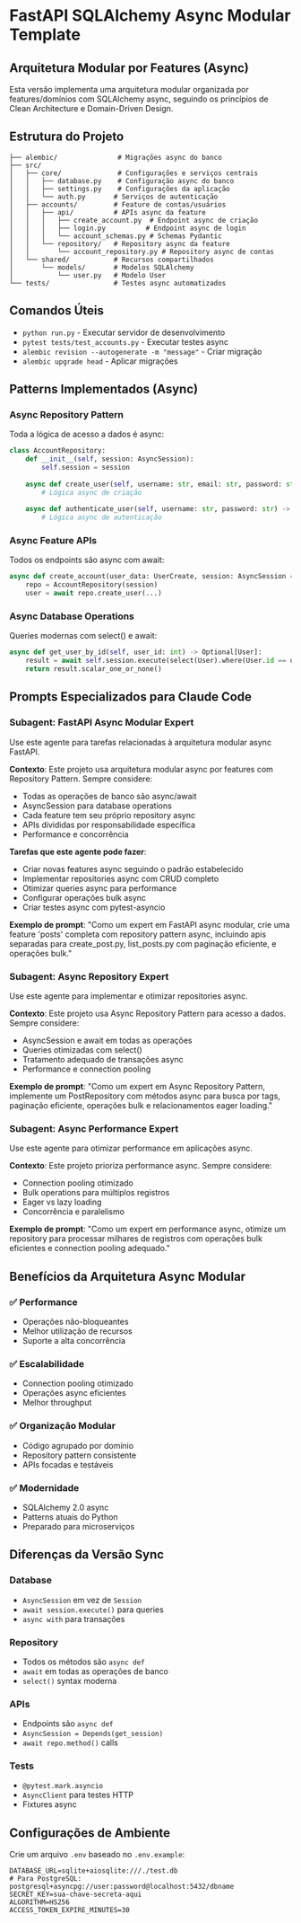 # FastAPI SQLAlchemy Async Modular Template

## Arquitetura Modular por Features (Async)

Esta versão implementa uma arquitetura modular organizada por features/domínios com SQLAlchemy async, seguindo os princípios de Clean Architecture e Domain-Driven Design.

## Estrutura do Projeto
```
├── alembic/               # Migrações async do banco
├── src/
│   ├── core/              # Configurações e serviços centrais
│   │   ├── database.py    # Configuração async do banco
│   │   ├── settings.py    # Configurações da aplicação
│   │   └── auth.py       # Serviços de autenticação
│   ├── accounts/         # Feature de contas/usuários
│   │   ├── api/          # APIs async da feature
│   │   │   ├── create_account.py  # Endpoint async de criação
│   │   │   ├── login.py          # Endpoint async de login
│   │   │   └── account_schemas.py # Schemas Pydantic
│   │   └── repository/   # Repository async da feature
│   │       └── account_repository.py # Repository async de contas
│   └── shared/           # Recursos compartilhados
│       └── models/       # Modelos SQLAlchemy
│           └── user.py   # Modelo User
└── tests/                # Testes async automatizados
```

## Comandos Úteis
- `python run.py` - Executar servidor de desenvolvimento
- `pytest tests/test_accounts.py` - Executar testes async
- `alembic revision --autogenerate -m "message"` - Criar migração
- `alembic upgrade head` - Aplicar migrações

## Patterns Implementados (Async)

### Async Repository Pattern
Toda a lógica de acesso a dados é async:
```python
class AccountRepository:
    def __init__(self, session: AsyncSession):
        self.session = session
    
    async def create_user(self, username: str, email: str, password: str) -> User:
        # Lógica async de criação
    
    async def authenticate_user(self, username: str, password: str) -> Optional[User]:
        # Lógica async de autenticação
```

### Async Feature APIs
Todos os endpoints são async com await:
```python
async def create_account(user_data: UserCreate, session: AsyncSession = Depends(get_session)):
    repo = AccountRepository(session)
    user = await repo.create_user(...)
```

### Async Database Operations
Queries modernas com select() e await:
```python
async def get_user_by_id(self, user_id: int) -> Optional[User]:
    result = await self.session.execute(select(User).where(User.id == user_id))
    return result.scalar_one_or_none()
```

## Prompts Especializados para Claude Code

### Subagent: FastAPI Async Modular Expert
Use este agente para tarefas relacionadas à arquitetura modular async FastAPI.

**Contexto**: Este projeto usa arquitetura modular async por features com Repository Pattern. Sempre considere:
- Todas as operações de banco são async/await
- AsyncSession para database operations
- Cada feature tem seu próprio repository async
- APIs divididas por responsabilidade específica
- Performance e concorrência

**Tarefas que este agente pode fazer**:
- Criar novas features async seguindo o padrão estabelecido
- Implementar repositories async com CRUD completo
- Otimizar queries async para performance
- Configurar operações bulk async
- Criar testes async com pytest-asyncio

**Exemplo de prompt**:
"Como um expert em FastAPI async modular, crie uma feature 'posts' completa com repository pattern async, incluindo apis separadas para create_post.py, list_posts.py com paginação eficiente, e operações bulk."

### Subagent: Async Repository Expert
Use este agente para implementar e otimizar repositories async.

**Contexto**: Este projeto usa Async Repository Pattern para acesso a dados. Sempre considere:
- AsyncSession e await em todas as operações
- Queries otimizadas com select()
- Tratamento adequado de transações async
- Performance e connection pooling

**Exemplo de prompt**:
"Como um expert em Async Repository Pattern, implemente um PostRepository com métodos async para busca por tags, paginação eficiente, operações bulk e relacionamentos eager loading."

### Subagent: Async Performance Expert
Use este agente para otimizar performance em aplicações async.

**Contexto**: Este projeto prioriza performance async. Sempre considere:
- Connection pooling otimizado
- Bulk operations para múltiplos registros
- Eager vs lazy loading
- Concorrência e paralelismo

**Exemplo de prompt**:
"Como um expert em performance async, otimize um repository para processar milhares de registros com operações bulk eficientes e connection pooling adequado."

## Benefícios da Arquitetura Async Modular

### ✅ Performance
- Operações não-bloqueantes
- Melhor utilização de recursos
- Suporte a alta concorrência

### ✅ Escalabilidade
- Connection pooling otimizado
- Operações async eficientes
- Melhor throughput

### ✅ Organização Modular
- Código agrupado por domínio
- Repository pattern consistente
- APIs focadas e testáveis

### ✅ Modernidade
- SQLAlchemy 2.0 async
- Patterns atuais do Python
- Preparado para microserviços

## Diferenças da Versão Sync

### Database
- `AsyncSession` em vez de `Session`
- `await session.execute()` para queries
- `async with` para transações

### Repository
- Todos os métodos são `async def`
- `await` em todas as operações de banco
- `select()` syntax moderna

### APIs
- Endpoints são `async def`
- `AsyncSession = Depends(get_session)`
- `await repo.method()` calls

### Tests
- `@pytest.mark.asyncio`
- `AsyncClient` para testes HTTP
- Fixtures async

## Configurações de Ambiente

Crie um arquivo `.env` baseado no `.env.example`:
```
DATABASE_URL=sqlite+aiosqlite:///./test.db
# Para PostgreSQL: postgresql+asyncpg://user:password@localhost:5432/dbname
SECRET_KEY=sua-chave-secreta-aqui
ALGORITHM=HS256
ACCESS_TOKEN_EXPIRE_MINUTES=30
```
